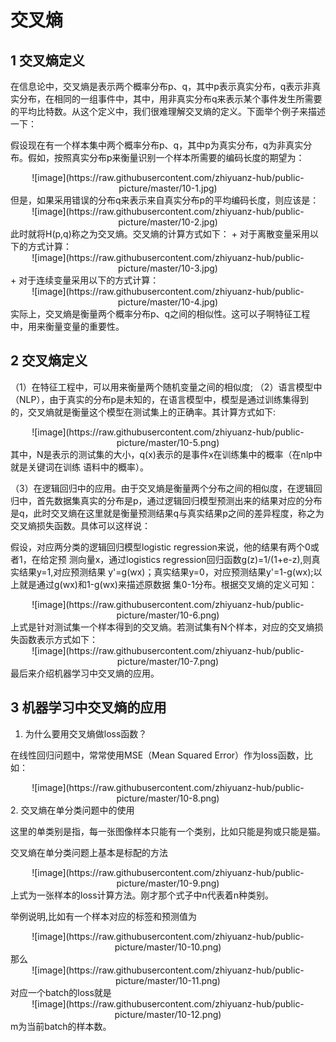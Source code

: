 # 交叉熵
## 1 交叉熵定义
在信息论中，交叉熵是表示两个概率分布p、q，其中p表示真实分布，q表示非真实分布，在相同的一组事件中，其中，用非真实分布q来表示某个事件发生所需要的平均比特数。从这个定义中，我们很难理解交叉熵的定义。下面举个例子来描述一下：

假设现在有一个样本集中两个概率分布p、q，其中p为真实分布，q为非真实分布。假如，按照真实分布p来衡量识别一个样本所需要的编码长度的期望为：
<div align=center>
    ![image](https://raw.githubusercontent.com/zhiyuanz-hub/public-picture/master/10-1.jpg)
</div> 
但是，如果采用错误的分布q来表示来自真实分布p的平均编码长度，则应该是：
<div align=center>
    ![image](https://raw.githubusercontent.com/zhiyuanz-hub/public-picture/master/10-2.jpg)
</div> 
此时就将H(p,q)称之为交叉熵。交叉熵的计算方式如下：
+ 对于离散变量采用以下的方式计算：
<div align=center>
    ![image](https://raw.githubusercontent.com/zhiyuanz-hub/public-picture/master/10-3.jpg)
</div> 
+ 对于连续变量采用以下的方式计算：
<div align=center>
    ![image](https://raw.githubusercontent.com/zhiyuanz-hub/public-picture/master/10-4.jpg)
</div> 
实际上，交叉熵是衡量两个概率分布p、q之间的相似性。这可以子啊特征工程中，用来衡量变量的重要性。

## 2 交叉熵定义
（1）在特征工程中，可以用来衡量两个随机变量之间的相似度;
（2）语言模型中（NLP），由于真实的分布p是未知的，在语言模型中，模型是通过训练集得到的，交叉熵就是衡量这个模型在测试集上的正确率。其计算方式如下:
<div align=center>
    ![image](https://raw.githubusercontent.com/zhiyuanz-hub/public-picture/master/10-5.png)
</div>
其中，N是表示的测试集的大小，q(x)表示的是事件x在训练集中的概率（在nlp中就是关键词在训练
语料中的概率）。

（3）在逻辑回归中的应用。由于交叉熵是衡量两个分布之间的相似度，在逻辑回归中，首先数据集真实的分布是p，通过逻辑回归模型预测出来的结果对应的分布是q，此时交叉熵在这里就是衡量预测结果q与真实结果p之间的差异程度，称之为交叉熵损失函数。具体可以这样说：

假设，对应两分类的逻辑回归模型logistic regression来说，他的结果有两个0或者1，在给定预
测向量x，通过logistics regression回归函数g(z)=1/(1+e-z),则真实结果y=1,对应预测结果
y'=g(wx)；真实结果y=0，对应预测结果y'=1-g(wx);以上就是通过g(wx)和1-g(wx)来描述原数据
集0-1分布。根据交叉熵的定义可知：
<div align=center>
    ![image](https://raw.githubusercontent.com/zhiyuanz-hub/public-picture/master/10-6.png)
</div>
上式是针对测试集一个样本得到的交叉熵。若测试集有N个样本，对应的交叉熵损失函数表示方式如下：
<div align=center>
    ![image](https://raw.githubusercontent.com/zhiyuanz-hub/public-picture/master/10-7.png)
</div>
最后来介绍机器学习中交叉熵的应用。

## 3 机器学习中交叉熵的应用
1. 为什么要用交叉熵做loss函数？

在线性回归问题中，常常使用MSE（Mean Squared Error）作为loss函数，比如：
<div align=center>
    ![image](https://raw.githubusercontent.com/zhiyuanz-hub/public-picture/master/10-8.png)
</div>
2. 交叉熵在单分类问题中的使用

这里的单类别是指，每一张图像样本只能有一个类别，比如只能是狗或只能是猫。

交叉熵在单分类问题上基本是标配的方法
<div align=center>
    ![image](https://raw.githubusercontent.com/zhiyuanz-hub/public-picture/master/10-9.png)
</div>
上式为一张样本的loss计算方法。刚才那个式子中n代表着n种类别。

举例说明,比如有一个样本对应的标签和预测值为
<div align=center>
    ![image](https://raw.githubusercontent.com/zhiyuanz-hub/public-picture/master/10-10.png)
</div>
那么
<div align=center>
    ![image](https://raw.githubusercontent.com/zhiyuanz-hub/public-picture/master/10-11.png)
</div>
对应一个batch的loss就是
<div align=center>
    ![image](https://raw.githubusercontent.com/zhiyuanz-hub/public-picture/master/10-12.png)
</div>
m为当前batch的样本数。




